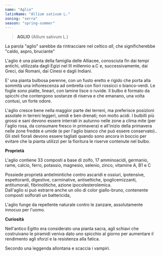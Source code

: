 ```yaml
---
name: "Aglio"
latinName: "Allium sativum L."
zoning: "serra"
season: "spring-summer"
---
```


> **AGLIO** (Allium sativum L.)

La parola "aglio" sarebbe da rintracciare nel celtico *all*, che
significherebbe "caldo, aspro, bruciante"

L\'aglio è una pianta della famiglia delle Alliacee, conosciuta fin dai
tempi antichi, utilizzata dagli Egizi nel III millennio a.C e,
successivamente, dai Greci, dai Romani, dai Cinesi e dagli
Indiani.

E' una pianta bulbosa perenne, con un fusto eretto e rigido
che porta alla sommità una infiorescenza ad ombrella con fiori rossicci
o bianco-verdi. Le foglie sono piatte, lineari, con lamine lisce o
ruvide. Il bulbo è formato da spicchi che contengono sostanze di riserva
e che emanano, una volta contusi, un forte odore.

L'aglio cresce bene nella maggior parte dei terreni, ma preferisce
posizioni assolate in terreni leggeri, umidi e ben drenati; non molto
acidi. I bulbilli più grossi e sani devono essere interrati in autunno
nelle zone a clima mite (per l\'aglio rosa, da consumare fresco in
primavera) e all\'inizio della primavera nelle zone fredde e umide (e
per l\'aglio bianco che può essere conservato)..\
Gli steli fiorali devono essere tagliati quando sono ancora in boccio
per evitare che la pianta utilizzi per la fioritura le riserve contenute
nel bulbo.

**Proprietà**

L'aglio contiene 33 composti a base di zolfo, 17 amminoacidi, germanio,
rame, calcio, ferro, potassio, magnesio, selenio, zinco, vitamine A, B1
e C

Possiede proprietà antielmintiche contro ascaridi e ossiuri,
ipotensive, espettoranti, digestive, carminative, antisettiche,
ipoglicemizzanti, antitumorali, fibrinolitiche, azione
ipocolesterolemica.\
Dall\'aglio si può estrarre anche un olio di color giallo-bruno,
contenente composti solforati un battericida,

L\'aglio funge da repellente naturale contro le zanzare, assolutamente
innocuo per l\'uomo.

**Curiosità**

Nell'antico Egitto era considerato una pianta sacra, agli schiavi che
costruivano le piramidi veniva dato uno spicchio al giorno per aumentare
il rendimento agli sforzi e la resistenza alla fatica.

Secondo una leggenda allontana e scaccia i vampiri.
